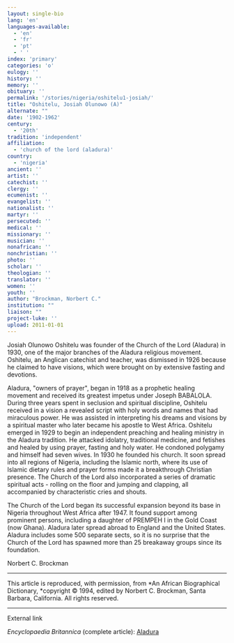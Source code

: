 ```yaml
---
layout: single-bio
lang: 'en'
languages-available:
  - 'en'
  - 'fr'
  - 'pt'
  - ' '
index: 'primary'
categories: 'o'
eulogy: ''
history: ''
memory: ''
obituary: ''
permalink: '/stories/nigeria/oshitelu1-josiah/'
title: "Oshitelu, Josiah Olunowo (A)"
alternate: ""
date: '1902-1962'
century:
  - '20th'
tradition: 'independent'
affiliation:
  - 'church of the lord (aladura)'
country:
  - 'nigeria'
ancient: ''
artist: ''
catechist: ''
clergy: ''
ecumenist: ''
evangelist: ''
nationalist: ''
martyr: ''
persecuted: ''
medical: ''
missionary: ''
musician: ''
nonafrican: ''
nonchristian: ''
photo: ''
scholar: ''
theologian: ''
translator: ''
women: ''
youth: ''
author: "Brockman, Norbert C."
institution: ""
liaison: ""
project-luke: ''
upload: 2011-01-01
---
```




Josiah Olunowo Oshitelu was founder of the Church of the Lord (Aladura) in 1930, one of the major branches of the Aladura religious movement. Oshitelu, an Anglican catechist and teacher, was dismissed in 1926 because he claimed to have visions, which were brought on by extensive fasting and devotions.

Aladura, "owners of prayer", began in 1918 as a prophetic healing movement and received its greatest impetus under Joseph BABALOLA. During three years spent in seclusion and spiritual discipline, Oshitelu received in a vision a revealed script with holy words and names that had miraculous power. He was assisted in interpreting his dreams and visions by a spiritual master who later became his apostle to West Africa. Oshitelu emerged in 1929 to begin an independent preaching and healing ministry in the Aladura tradition. He attacked idolatry, traditional medicine, and fetishes and healed by using prayer, fasting and holy water. He condoned polygamy and himself had seven wives. In 1930 he founded his church. It soon spread into all regions of Nigeria, including the Islamic north, where its use of Islamic dietary rules and prayer forms made it a breakthrough Christian presence. The Church of the Lord also incorporated a series of dramatic spiritual acts - rolling on the floor and jumping and clapping, all accompanied by characteristic cries and shouts.

The Church of the Lord began its successful expansion beyond its base in Nigeria throughout West Africa after 1947. It found support among prominent persons, including a daughter of PREMPEH I in the Gold Coast (now Ghana). Aladura later spread abroad to England and the United States. Aladura includes some 500 separate sects, so it is no surprise that the Church of the Lord has spawned more than 25 breakaway groups since its foundation.

Norbert C. Brockman

---

This article is reproduced, with permission, from *An African Biographical Dictionary, *copyright &copy; 1994, edited by Norbert C. Brockman, Santa Barbara, California. All rights reserved.

---

External link

*Encyclopaedia Britannica*  (complete article):  [ Aladura](http://www.britannica.com/eb/article-9005331/Aladura)